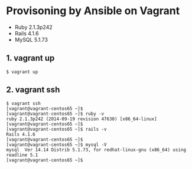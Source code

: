 # Provisoning by Ansible on Vagrant

- Ruby 2.1.3p242
- Rails 4.1.6
- MySQL 5.1.73

## 1. vagrant up

```
$ vagrant up
```

## 2. vagrant ssh

```
$ vagrant ssh
[vagrant@vagrant-centos65 ~]$
[vagrant@vagrant-centos65 ~]$ ruby -v
ruby 2.1.3p242 (2014-09-19 revision 47630) [x86_64-linux]
[vagrant@vagrant-centos65 ~]$
[vagrant@vagrant-centos65 ~]$ rails -v
Rails 4.1.6
[vagrant@vagrant-centos65 ~]$
[vagrant@vagrant-centos65 ~]$ mysql -V
mysql  Ver 14.14 Distrib 5.1.73, for redhat-linux-gnu (x86_64) using readline 5.1
[vagrant@vagrant-centos65 ~]$
```
